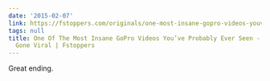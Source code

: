 ```yaml
---
date: '2015-02-07'
link: https://fstoppers.com/originals/one-most-insane-gopro-videos-youve-probably-ever-seen-and-why-its-gone-viral-55337
tags: null
title: One Of The Most Insane GoPro Videos You’ve Probably Ever Seen - And Why It’s
  Gone Viral | Fstoppers
---
```


Great ending.
